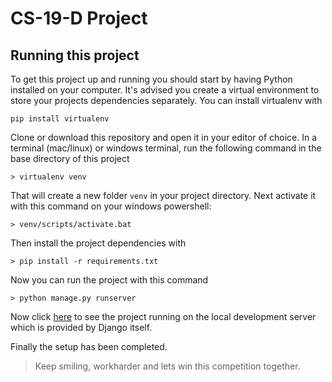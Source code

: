 # CS-19-D Project

## Running this project

To get this project up and running you should start by having Python installed on your computer. It's advised you create a virtual environment to store your projects dependencies separately. You can install virtualenv with

```
pip install virtualenv
```

Clone or download this repository and open it in your editor of choice. In a terminal (mac/linux) or windows terminal, run the following command in the base directory of this project

```
> virtualenv venv
```

That will create a new folder `venv` in your project directory. Next activate it with this command on your windows powershell:

```
> venv/scripts/activate.bat
```

Then install the project dependencies with

```
> pip install -r requirements.txt
```

Now you can run the project with this command

```
> python manage.py runserver
```

Now click [here](http://127.0.0.1:8000/ "http://localhost:8000/") to see the project running on the local development server which is provided by Django itself.

Finally the setup has been completed.

> Keep smiling, workharder and lets win this competition together.
